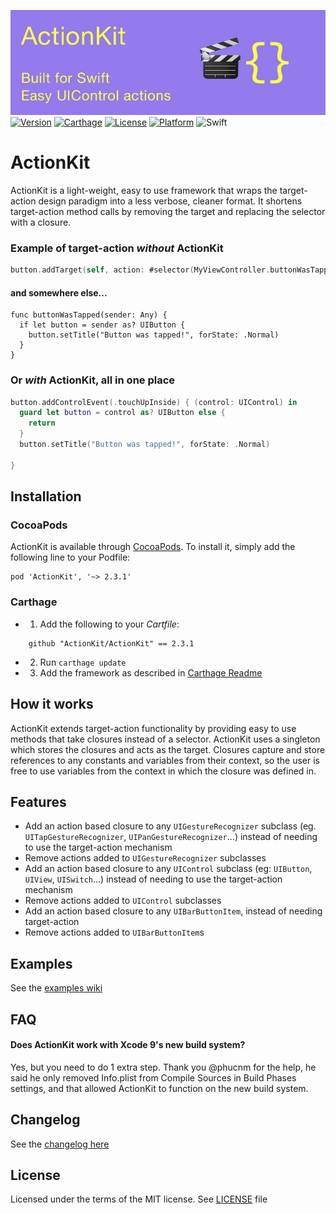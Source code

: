 ![Banner](actionKitBanner.png)
[![Version](https://img.shields.io/cocoapods/v/ActionKit.svg?style=flat)](http://cocoadocs.org/docsets/ActionKit)
[![Carthage](https://img.shields.io/badge/Carthage-compatible-4BC51D.svg?style=flat)](https://github.com/Carthage/Carthage)
[![License](https://img.shields.io/cocoapods/l/ActionKit.svg?style=flat)](http://cocoadocs.org/docsets/ActionKit)
[![Platform](https://img.shields.io/cocoapods/p/ActionKit.svg?style=flat)](http://cocoadocs.org/docsets/ActionKit)
![Swift](https://img.shields.io/badge/%20in-swift%204.0-orange.svg)

# ActionKit

ActionKit is a light-weight, easy to use framework that wraps the target-action design paradigm into a less verbose, cleaner format. It shortens target-action method calls by removing the target and replacing the selector with a closure.

### Example of target-action *without* ActionKit
```swift
button.addTarget(self, action: #selector(MyViewController.buttonWasTapped(_:)), forControlEvents: .TouchUpInside)
```

#### and somewhere else...
```
func buttonWasTapped(sender: Any) {
  if let button = sender as? UIButton {
    button.setTitle("Button was tapped!", forState: .Normal)
  } 
}
```

### Or *with* ActionKit, all in one place
```swift
button.addControlEvent(.touchUpInside) { (control: UIControl) in
  guard let button = control as? UIButton else {
    return
  }
  button.setTitle("Button was tapped!", forState: .Normal)

}
```

## Installation

### CocoaPods
 ActionKit is available through [CocoaPods](http://cocoapods.org). To install
 it, simply add the following line to your Podfile:
 
    pod 'ActionKit', '~> 2.3.1'

### Carthage

- 1. Add the following to your *Cartfile*:

```
    github "ActionKit/ActionKit" == 2.3.1
``` 
   
- 2. Run `carthage update`
- 3. Add the framework as described in [Carthage Readme](https://github.com/Carthage/Carthage#adding-frameworks-to-an-application)

## How it works

ActionKit extends target-action functionality by providing easy to use methods that take closures instead of a selector. ActionKit uses a singleton which stores the closures and acts as the target. Closures capture and store references to any constants and variables from their context, so the user is free to use variables from the context in which the closure was defined in.

## Features

* Add an action based closure to any `UIGestureRecognizer` subclass (eg. `UITapGestureRecognizer`, `UIPanGestureRecognizer`...) instead of needing to use the target-action mechanism
* Remove actions added to `UIGestureRecognizer` subclasses
* Add an action based closure to any `UIControl` subclass (eg: `UIButton`, `UIView`, `UISwitch`...) instead of needing to use the target-action mechanism
* Remove actions added to `UIControl` subclasses
* Add an action based closure to any `UIBarButtonItem`, instead of needing target-action
* Remove actions added to `UIBarButtonItem`s

## Examples

See the [examples wiki](EXAMPLES.md)

## FAQ

#### Does ActionKit work with Xcode 9's new build system?

Yes, but you need to do 1 extra step. Thank you @phucnm for the help, he said he only removed Info.plist from Compile Sources in Build Phases settings, and that allowed ActionKit to function on the new build system.

## Changelog

See the [changelog here](CHANGELOG.md)

## License

Licensed under the terms of the MIT license. See [LICENSE](LICENSE) file
